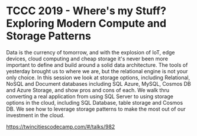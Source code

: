 # TCCC 2019 - Where's my Stuff? Exploring Modern Compute and Storage Patterns

Data is the currency of tomorrow, and with the explosion of IoT, edge devices, cloud computing and cheap storage it's never been more important to define and build around a solid data architecture. The tools of yesterday brought us to where we are, but the relational engine is not your only choice. In this session we look at storage options, including Relational, NoSQL and Document databases including SQL Azure, MySQL, Cosmos DB and Azure Storage, and show pros and cons of each. We walk thru converting a real application from using SQL Server to using storage options in the cloud, including SQL Database, table storage and Cosmos DB. We see how to leverage storage patterns to make the most out of our investment in the cloud.

https://twincitiescodecamp.com/#/talks/982
